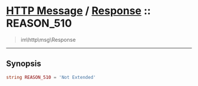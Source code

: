 # [HTTP Message](http.md) / [Response](http-Response.md) :: REASON_510
 > im\http\msg\Response
____

## Synopsis
```php
string REASON_510 = 'Not Extended'
```
